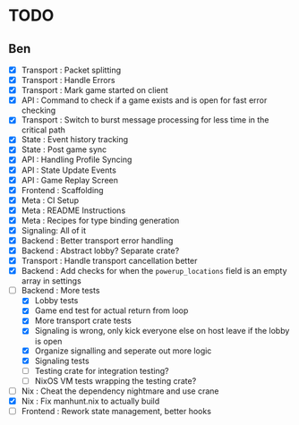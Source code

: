 # TODO

## Ben

- [x] Transport : Packet splitting
- [x] Transport : Handle Errors
- [x] Transport : Mark game started on client
- [x] API : Command to check if a game exists and is open for fast error checking
- [x] Transport : Switch to burst message processing for less time in the
      critical path
- [x] State : Event history tracking
- [x] State : Post game sync
- [x] API : Handling Profile Syncing
- [x] API : State Update Events
- [x] API : Game Replay Screen
- [x] Frontend : Scaffolding
- [x] Meta : CI Setup
- [x] Meta : README Instructions
- [x] Meta : Recipes for type binding generation
- [x] Signaling: All of it
- [x] Backend : Better transport error handling
- [x] Backend : Abstract lobby? Separate crate?
- [x] Transport : Handle transport cancellation better
- [x] Backend : Add checks for when the `powerup_locations` field is an empty array in settings
- [ ] Backend : More tests
    - [x] Lobby tests
    - [x] Game end test for actual return from loop
    - [x] More transport crate tests
    - [x] Signaling is wrong, only kick everyone else on host leave if the lobby is open
    - [x] Organize signalling and seperate out more logic
    - [x] Signaling tests
    - [ ] Testing crate for integration testing?
    - [ ] NixOS VM tests wrapping the testing crate?
- [ ] Nix : Cheat the dependency nightmare and use crane
- [x] Nix : Fix manhunt.nix to actually build
- [ ] Frontend : Rework state management, better hooks
